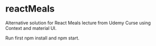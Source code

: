 # reactMeals
Alternative solution for React Meals lecture from Udemy Curse using Context and material UI.

Run first npm install and npm start.
